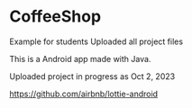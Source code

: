 # CoffeeShop
Example for students 
Uploaded all project files 

This is a Android app made with Java. 

Uploaded project in progress as Oct 2, 2023

https://github.com/airbnb/lottie-android


